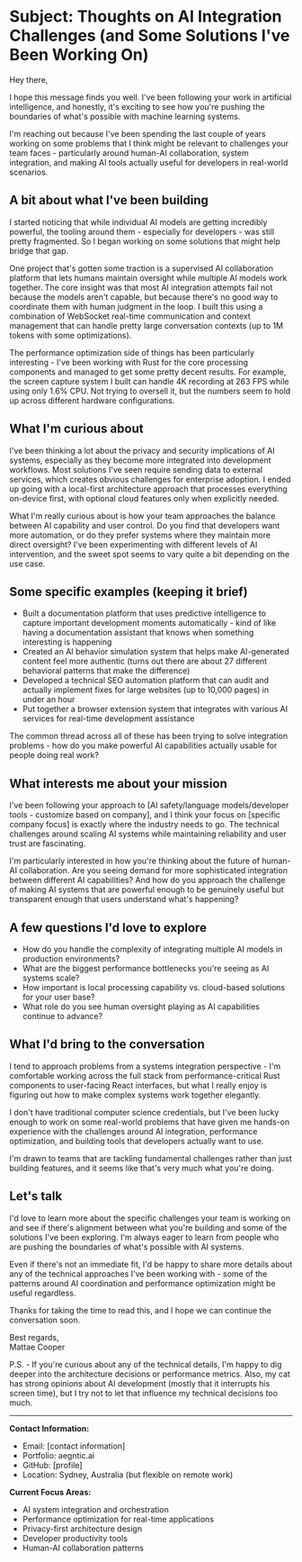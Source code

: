 # Subject: Thoughts on AI Integration Challenges (and Some Solutions I've Been Working On)

Hey there,

I hope this message finds you well. I've been following your work in artificial intelligence, and honestly, it's exciting to see how you're pushing the boundaries of what's possible with machine learning systems. 

I'm reaching out because I've been spending the last couple of years working on some problems that I think might be relevant to challenges your team faces - particularly around human-AI collaboration, system integration, and making AI tools actually useful for developers in real-world scenarios.

## A bit about what I've been building

I started noticing that while individual AI models are getting incredibly powerful, the tooling around them - especially for developers - was still pretty fragmented. So I began working on some solutions that might help bridge that gap.

One project that's gotten some traction is a supervised AI collaboration platform that lets humans maintain oversight while multiple AI models work together. The core insight was that most AI integration attempts fail not because the models aren't capable, but because there's no good way to coordinate them with human judgment in the loop. I built this using a combination of WebSocket real-time communication and context management that can handle pretty large conversation contexts (up to 1M tokens with some optimizations).

The performance optimization side of things has been particularly interesting - I've been working with Rust for the core processing components and managed to get some pretty decent results. For example, the screen capture system I built can handle 4K recording at 263 FPS while using only 1.6% CPU. Not trying to oversell it, but the numbers seem to hold up across different hardware configurations.

## What I'm curious about

I've been thinking a lot about the privacy and security implications of AI systems, especially as they become more integrated into development workflows. Most solutions I've seen require sending data to external services, which creates obvious challenges for enterprise adoption. I ended up going with a local-first architecture approach that processes everything on-device first, with optional cloud features only when explicitly needed.

What I'm really curious about is how your team approaches the balance between AI capability and user control. Do you find that developers want more automation, or do they prefer systems where they maintain more direct oversight? I've been experimenting with different levels of AI intervention, and the sweet spot seems to vary quite a bit depending on the use case.

## Some specific examples (keeping it brief)

- Built a documentation platform that uses predictive intelligence to capture important development moments automatically - kind of like having a documentation assistant that knows when something interesting is happening
- Created an AI behavior simulation system that helps make AI-generated content feel more authentic (turns out there are about 27 different behavioral patterns that make the difference)
- Developed a technical SEO automation platform that can audit and actually implement fixes for large websites (up to 10,000 pages) in under an hour
- Put together a browser extension system that integrates with various AI services for real-time development assistance

The common thread across all of these has been trying to solve integration problems - how do you make powerful AI capabilities actually usable for people doing real work?

## What interests me about your mission

I've been following your approach to [AI safety/language models/developer tools - customize based on company], and I think your focus on [specific company focus] is exactly where the industry needs to go. The technical challenges around scaling AI systems while maintaining reliability and user trust are fascinating.

I'm particularly interested in how you're thinking about the future of human-AI collaboration. Are you seeing demand for more sophisticated integration between different AI capabilities? And how do you approach the challenge of making AI systems that are powerful enough to be genuinely useful but transparent enough that users understand what's happening?

## A few questions I'd love to explore

- How do you handle the complexity of integrating multiple AI models in production environments?
- What are the biggest performance bottlenecks you're seeing as AI systems scale?
- How important is local processing capability vs. cloud-based solutions for your user base?
- What role do you see human oversight playing as AI capabilities continue to advance?

## What I'd bring to the conversation

I tend to approach problems from a systems integration perspective - I'm comfortable working across the full stack from performance-critical Rust components to user-facing React interfaces, but what I really enjoy is figuring out how to make complex systems work together elegantly.

I don't have traditional computer science credentials, but I've been lucky enough to work on some real-world problems that have given me hands-on experience with the challenges around AI integration, performance optimization, and building tools that developers actually want to use.

I'm drawn to teams that are tackling fundamental challenges rather than just building features, and it seems like that's very much what you're doing.

## Let's talk

I'd love to learn more about the specific challenges your team is working on and see if there's alignment between what you're building and some of the solutions I've been exploring. I'm always eager to learn from people who are pushing the boundaries of what's possible with AI systems.

Even if there's not an immediate fit, I'd be happy to share more details about any of the technical approaches I've been working with - some of the patterns around AI coordination and performance optimization might be useful regardless.

Thanks for taking the time to read this, and I hope we can continue the conversation soon.

Best regards,  
Mattae Cooper

P.S. - If you're curious about any of the technical details, I'm happy to dig deeper into the architecture decisions or performance metrics. Also, my cat has strong opinions about AI development (mostly that it interrupts his screen time), but I try not to let that influence my technical decisions too much.

---

**Contact Information:**
- Email: [contact information]
- Portfolio: aegntic.ai
- GitHub: [profile]
- Location: Sydney, Australia (but flexible on remote work)

**Current Focus Areas:**
- AI system integration and orchestration
- Performance optimization for real-time applications  
- Privacy-first architecture design
- Developer productivity tools
- Human-AI collaboration patterns